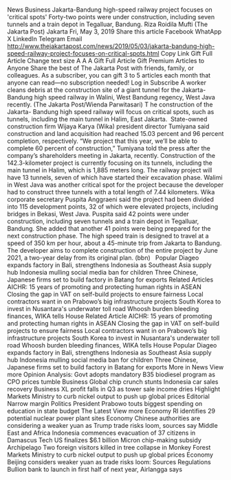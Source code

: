 # 

News
Business
Jakarta-Bandung high-speed railway project focuses on 'critical spots'
Forty-two points were under construction, including seven tunnels and a train depot in Tegalluar, Bandung.
Riza Roidila Mufti
(The Jakarta Post)
Jakarta
Fri, May 3, 2019
Share this article
Facebook
WhatApp
X
LinkedIn
Telegram
Email
http://www.thejakartapost.com/news/2019/05/03/jakarta-bandung-high-speed-railway-project-focuses-on-critical-spots.html
Copy Link
Gift Full Article
Change text size
A
A
A
Gift Full Article
Gift Premium Articles
to Anyone
Share the best of The Jakarta Post with friends, family, or colleagues. As a subscriber, you can gift 3 to 5 articles each month that anyone can read—no subscription needed!
Log in
Subscribe
A worker cleans debris at the construction site of a giant tunnel for the Jakarta-Bandung high speed railway in Walini, West Bandung regency, West Java recently.  (The Jakarta Post/Wienda Parwitasari)
T
he construction of the Jakarta- Bandung high speed railway will focus on critical spots, such as tunnels, including the main tunnel in Halim, East Jakarta.&nbsp;
State-owned construction firm Wijaya Karya (Wika) president director Tumiyana said construction and land acquisition had reached 15.03 percent and 96 percent completion, respectively.
“We project that this year, we’ll be able to complete 60 percent of construction,” Tumiyana told the press after the company’s shareholders meeting in Jakarta, recently.
Construction of&nbsp;the 142.3-kilometer project is currently focusing on its tunnels, including the main tunnel in Halim, which is 1,885 meters long.
The railway project will have 13 tunnels, seven of which have started their excavation phase. Walimi in West Java was another critical spot for the project because the developer had to construct three tunnels with a total length of 7.44 kilometers.
Wika corporate secretary Puspita Anggraeni said the project had been divided into 115 development points, 32 of which were elevated projects, including bridges in Bekasi, West Java.
Puspita said 42 points were under construction, including seven tunnels and a train depot in Tegalluar, Bandung.
She added that another 41 points were being prepared for the next construction phase.
The high speed train is designed to travel at a speed of 350 km per hour, about a 45-minute trip from Jakarta to Bandung.&nbsp; The developer aims to complete construction of the entire project by June 2021, a two-year delay from its original plan. (bbn)
&nbsp;
Popular
Diageo expands factory in Bali, strengthens Indonesia as Southeast Asia supply hub
Indonesia mulling social media ban for children
Three Chinese, Japanese firms set to build factory in Batang for exports
Related Articles
AICHR: 15 years of promoting and protecting human rights in ASEAN
Closing the gap in VAT on self-build projects to ensure fairness
Local contractors want in on Prabowo’s big infrastructure projects
South Korea to invest in Nusantara's underwater toll road
Whoosh burden bleeding finances, WIKA tells House
Related Article
AICHR: 15 years of promoting and protecting human rights in ASEAN
Closing the gap in VAT on self-build projects to ensure fairness
Local contractors want in on Prabowo’s big infrastructure projects
South Korea to invest in Nusantara's underwater toll road
Whoosh burden bleeding finances, WIKA tells House
Popular
Diageo expands factory in Bali, strengthens Indonesia as Southeast Asia supply hub
Indonesia mulling social media ban for children
Three Chinese, Japanese firms set to build factory in Batang for exports
More in News
View more
Opinion
Analysis: Govt adopts mandatory B35 biodiesel program as CPO prices tumble
Business
Global chip crunch stunts Indonesia car sales recovery
Business
XL profit falls in Q3 as tower sale income dries
Highlight
Markets
Ministry to curb nickel output to push up global prices
Editorial
Narrow margin
Politics
President Prabowo touts biggest spending on education in state budget
The Latest
View more
Economy
RI identifies 29 potential nuclear power plant sites
Economy
Chinese authorities are considering a weaker yuan as Trump trade risks loom, sources say
Middle East and Africa
Indonesia commences evacuation of 37 citizens in Damascus
Tech
US finalizes $6.1 billion Micron chip-making subsidy
Archipelago
Two foreign visitors killed in tree collapse in Monkey Forest
Markets
Ministry to curb nickel output to push up global prices
Economy
Beijing considers weaker yuan as trade risks loom: Sources
Regulations
Bullion bank to launch in first half of next year, Airlangga says